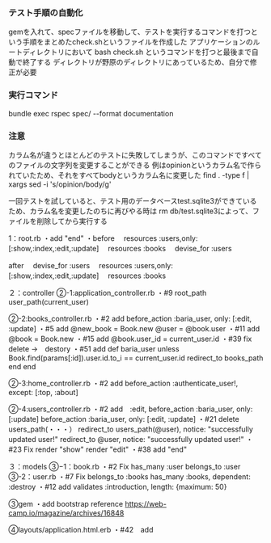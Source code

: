 

### テスト手順の自動化
gemを入れて、specファイルを移動して、テストを実行するコマンドを打つという手順をまとめたcheck.shというファイルを作成した
アプリケーションのルートディレクトリにおいて
bash check.sh
というコマンドを打つと最後まで自動で終了する
ディレクトリが野原のディレクトリにあっているため、自分で修正が必要

### 実行コマンド
bundle exec rspec spec/ --format documentation

### 注意
カラム名が違うとほとんどのテストに失敗してしまうが、このコマンドですべてのファイルの文字列を変更することができる
例はopinionというカラム名で作られていたため、それをすべてbodyというカラム名に変更した
find . -type f | xargs sed -i 's/opinion/body/g'

一回テストを試していると、テスト用のデータベースtest.sqlite3ができているため、カラム名を変更したのちに再びやる時は
rm db/test.sqlite3によって、ファイルを削除してから実行する


1：root.rb
・add "end"
・before
　resources :users,only: [:show,:index,:edit,:update]
　resources :books
　devise_for :users

  after
　devise_for :users
　resources :users,only: [:show,:index,:edit,:update]
　resources :books


２：controller
②-1:application_controller.rb
・#9 root_path
     user_path(current_user)

②-2:books_controller.rb
・#2 add
  before_action :baria_user, only: [:edit, :update]
・#5 add
  @new_book = Book.new
  @user = @book.user
・#11 add
  @book = Book.new
・#15 add
  @book.user_id = current_user.id
・#39 fix
  delete →　destory
・#51 add
  def baria_user
	unless Book.find(params[:id]).user.id.to_i == current_user.id
		redirect_to books_path
	end
 end

②-3:home_controller.rb
・#2 add
  before_action :authenticate_user!, except: [:top, :about]

②-4:users_controller.rb
・#2 add　:edit,
	before_action :baria_user, only: [:update]
	before_action :baria_user, only: [:edit, :update]
・#21 delete　users_path(・・・）
    redirect_to users_path(@user), notice: "successfully updated user!"
    redirect_to @user, notice: "successfully updated user!"
・#23 Fix
  	render "show"
  	render "edit"
 ・#38 add
    "end"


３：models
③−1：book.rb
・#2 Fix
	has_many :user
	belongs_to :user
③-2：user.rb
・#7 Fix
    belongs_to :books
    has_many :books, dependent: :destroy
・#12 add
    validates :introduction, length: {maximum: 50}

③gem
・add bootstrap reference https://web-camp.io/magazine/archives/16848

④layouts/application.html.erb
・#42　add
<!--       <p class="alert"><%= alert %></p>
    </div>
    <main>
      <div class="container">
        <%= yield %>
      </div>
    </main> -->